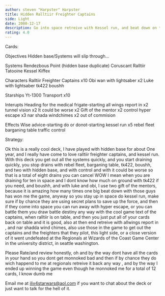 ```yaml
---
author: steven "Harpster" Harpster
title: Hidden Ralltiir Freighter Captains
side: Light
date: 2000-12-17
description: Go into space retreive with Kessel run, and beat down on the ground with luke and obi, and block drains with tk422, and boushh.
rating: 4.0
---
```

Cards: 

Objectives
Hidden base/Systems will slip through...

Systems
Rendezbous Point
(hidden base duplicate)
Coruscant
Ralltiir
Tatooine
Kessel
Kiffex

Characters
Ralltiir Freighter Captains x10
Obi wan with lightsaber x2
Luke with lightsaber
tk422
boushh

Starships
Yt-1300 Transport x10

Interupts
Heading for the medical frigate-starting
all wings report in x2
tunnel vision x2
It could be worse x2
Gift of the mentor x2
control
hyper escape x3
nar shada windchimes x2
out of commision

Effects
Wise advice-starting
do or donot-starting
kessel run x5
rebel fleet
barganing table
traffic control



Strategy: 

Ok this is a really cool deck, I have played with hidden base for about One year, and I really have come to love ralltiir freighter captains, and kessel run. With this deck you get out all the systems quickly, and you start draining quickly, you stop drains with rebel fleet, barganing table, tk422, boushh, and two with hidden base, and with control and with it could be worse so that is a total of eight drains you can cancel WOW I mean when you are draining for ten in space and I dont know how much on ground with tk422 if you need, and boushh, and with luke and obi, I use two gift of the mentors, because it is amazing how many times one big beat down with those guys has won me the game, anyway so you stay up in space do kessel run, make sure if by chance they are using secret plans to save up the force, and then if they come into space you can run away with hyper escape, or you can battle them you draw battle destiny any way with the cool game text of the captains, when ralltiir is on table, and then you just put all of your cards back on table and it is good, also at then end retreive with allwings report in , and nar shadda wind chimes, also use those in the game to get out the captains and the freighters that they pilot, this light side, or a close version of it went undefeated at the Regionals at Wizards of the Coast Game Center in the university district, in seattle washington.

Please Rate/and review honestly, oh and by the way dont have all the cards in your hand so you dont get monnoked bad and then if by chance they do wich happend to me at regionals retreive it back any way , and by the way I ended up winning the game even though he monnoked me for a total of 12 cards, I know dumb me

Email me at iliv4starwars@aol.com
if you want to chat about the deck or just want to talk for the hell of it. 